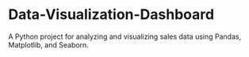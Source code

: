 # Data-Visualization-Dashboard
A Python project for analyzing and visualizing sales data using Pandas, Matplotlib, and Seaborn.
